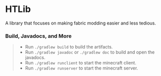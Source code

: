 # HTLib

A library that focuses on making fabric modding easier and less tedious.

### Build, Javadocs, and More

> - Run ```./gradlew build``` to build the artifacts.
> - Run ```./gradlew javadoc``` or ```./gradlew doc``` to build and open the javadocs.
> - Run ```./gradlew runclient``` to start the minecraft client.
> - Run ```./gradlew runserver``` to start the minecraft server.

